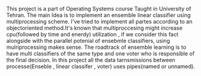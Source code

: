 This project is a part of Operating Systems course Taught in University of Tehran.
The main Idea is to implement an ensemble linear classifier using multiprocessing scheme.
I've tried to implement all partes according to an objectoriented method.It's known that multiproccesing might increase cpu(followed by time and enerdy) utilization ,
if we consider this fact alongside with the parallel potenial of ensebmle classifiers, using mulriprocessing makes sense.
The roadtrack of ensemble learning is to have multi classifiers of the same type and one voter who is responsible of the final decision. In this project all the data
tarnsmissions between processe(Enseble , linear classifer , voter) uses pipes(named or unnamed).